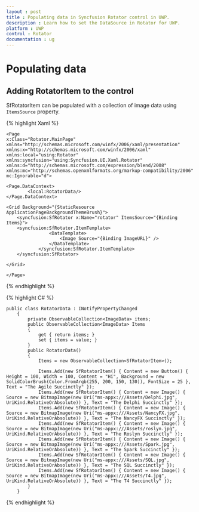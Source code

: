 ```yaml
---
layout : post
title : Populating data in Syncfusion Rotator control in UWP.
description : Learn how to set the DataSource in Rotator for UWP.
platform : UWP
control : Rotator 
documentation : ug
---
```


# Populating data

## Adding RotatorItem to the control

SfRotatorItem can be populated with a collection of image data using `ItemsSource` property.

{% highlight Xaml %}

	<Page
	x:Class="Rotator.MainPage"
	xmlns="http://schemas.microsoft.com/winfx/2006/xaml/presentation"
	xmlns:x="http://schemas.microsoft.com/winfx/2006/xaml"
	xmlns:local="using:Rotator"
	xmlns:syncfusion="using:Syncfusion.UI.Xaml.Rotator"
	xmlns:d="http://schemas.microsoft.com/expression/blend/2008"
	xmlns:mc="http://schemas.openxmlformats.org/markup-compatibility/2006"
	mc:Ignorable="d">
	
	<Page.DataContext>
			<local:RotatorData/>
	</Page.DataContext>
	
	<Grid Background="{StaticResource ApplicationPageBackgroundThemeBrush}">
		<syncfusion:SfRotator x:Name="rotator" ItemsSource="{Binding Items}">
		<syncfusion:SfRotator.ItemTemplate>
					<DataTemplate>
						<Image Source="{Binding ImageURL}" />
					</DataTemplate>
				</syncfusion:SfRotator.ItemTemplate>
		</syncfusion:SfRotator>
	
	</Grid> 
	
	</Page>

{% endhighlight %}

{% highlight C# %}

	public class RotatorData : INotifyPropertyChanged
		{
			private ObservableCollection<ImageData> items;
			public ObservableCollection<ImageData> Items
			{
				get { return items; }
				set { items = value; }
			}
			public RotatorData()
			{
				Items = new ObservableCollection<SfRotatorItem>();

				Items.Add(new SfRotatorItem() { Content = new Button() { Height = 100, Width = 100, Content = "Hi", Background = new SolidColorBrush(Color.FromArgb(255, 200, 150, 130)), FontSize = 25 }, Text = "The Agile Succinctly" });
				Items.Add(new SfRotatorItem() { Content = new Image() { Source = new BitmapImage(new Uri("ms-appx:///Assets/Delphi.jpg", UriKind.RelativeOrAbsolute)) }, Text = "The Delphi Succinctly" });
				Items.Add(new SfRotatorItem() { Content = new Image() { Source = new BitmapImage(new Uri("ms-appx:///Assets/NancyFX.jpg", UriKind.RelativeOrAbsolute)) }, Text = "The NancyFX Succinctly" });
				Items.Add(new SfRotatorItem() { Content = new Image() { Source = new BitmapImage(new Uri("ms-appx:///Assets/roslyn.jpg", UriKind.RelativeOrAbsolute)) }, Text = "The Roslyn Succinctly" });
				Items.Add(new SfRotatorItem() { Content = new Image() { Source = new BitmapImage(new Uri("ms-appx:///Assets/Spark.jpg", UriKind.RelativeOrAbsolute)) }, Text = "The Spark Succinctly" });
				Items.Add(new SfRotatorItem() { Content = new Image() { Source = new BitmapImage(new Uri("ms-appx:///Assets/SQL.jpg", UriKind.RelativeOrAbsolute)) }, Text = "The SQL Succinctly" });
				Items.Add(new SfRotatorItem() { Content = new Image() { Source = new BitmapImage(new Uri("ms-appx:///Assets/T4.jpg", UriKind.RelativeOrAbsolute)) }, Text = "The T4 Succinctly" });
			}
		}

{% endhighlight %}